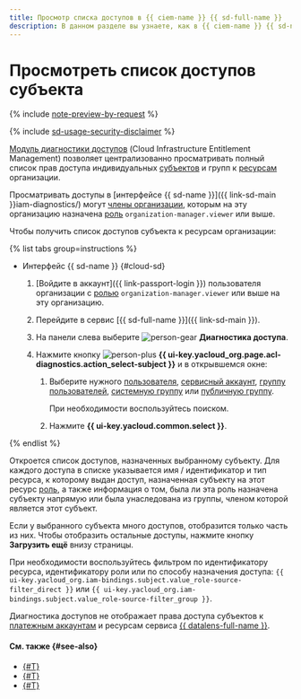 ```yaml
---
title: Просмотр списка доступов в {{ ciem-name }} {{ sd-full-name }}
description: В данном разделе вы узнаете, как в {{ ciem-name }} {{ sd-name }} можно посмотреть все имеющиеся у аккаунта или группы права доступа к ресурсам организации.
---
```


# Просмотреть список доступов субъекта

{% include [note-preview-by-request](../../../_includes/note-preview-by-request.md) %}

{% include [sd-usage-security-disclaimer](../../../_includes/security-deck/sd-usage-security-disclaimer.md) %}

[Модуль диагностики доступов](../../concepts/ciem.md) (Cloud Infrastructure Entitlement Management) позволяет централизованно просматривать полный список прав доступа индивидуальных [субъектов](../../../iam/concepts/access-control/index.md#subject) и групп к [ресурсам](../../../iam/concepts/access-control/resources-with-access-control.md) организации.

Просматривать доступы в [интерфейсе {{ sd-name }}]({{ link-sd-main }}iam-diagnostics/) могут [члены организации](../../../organization/concepts/membership.md), которым на эту организацию назначена [роль](../../../organization/security/index.md#organization-manager-viewer) `organization-manager.viewer` или выше.

Чтобы получить список доступов субъекта к ресурсам организации:

{% list tabs group=instructions %}

- Интерфейс {{ sd-name }} {#cloud-sd}

  1. [Войдите в аккаунт]({{ link-passport-login }}) пользователя организации с [ролью](../../../organization/security/index.md#organization-manager-viewer) `organization-manager.viewer` или выше на эту организацию.
  1. Перейдите в сервис [{{ sd-full-name }}]({{ link-sd-main }}).
  1. На панели слева выберите ![person-gear](../../../_assets/console-icons/person-gear.svg) **Диагностика доступа**.
  1. Нажмите кнопку ![person-plus](../../../_assets/console-icons/person-plus.svg) **{{ ui-key.yacloud_org.page.acl-diagnostics.action_select-subject }}** и в открывшемся окне:
  
      1. Выберите нужного [пользователя](../../../overview/roles-and-resources.md#users), [сервисный аккаунт](../../../iam/concepts/users/accounts.md#sa), [группу пользователей](../../../organization/concepts/groups.md), [системную группу](../../../iam/concepts/access-control/system-group.md) или [публичную группу](../../../iam/concepts/access-control/public-group.md).

          При необходимости воспользуйтесь поиском.
      1. Нажмите **{{ ui-key.yacloud.common.select }}**.

{% endlist %}

Откроется список доступов, назначенных выбранному субъекту. Для каждого доступа в списке указывается имя / идентификатор и тип ресурса, к которому выдан доступ, назначенная субъекту на этот ресурс [роль](../../../iam/concepts/access-control/roles.md), а также информация о том, была ли эта роль назначена субъекту напрямую или была унаследована из группы, членом которой является этот субъект.

Если у выбранного субъекта много доступов, отобразится только часть из них. Чтобы отобразить остальные доступы, нажмите кнопку **Загрузить ещё** внизу страницы.

При необходимости воспользуйтесь фильтром по идентификатору ресурса, идентификатору роли или по способу назначения доступа: `{{ ui-key.yacloud_org.iam-bindings.subject.value_role-source-filter_direct }}` или `{{ ui-key.yacloud_org.iam-bindings.subject.value_role-source-filter_group }}`.

Диагностика доступов не отображает права доступа субъектов к [платежным аккаунтам](../../../billing/concepts/billing-account.md) и ресурсам сервиса [{{ datalens-full-name }}](../../../datalens/index.yaml).

#### См. также {#see-also}

* [{#T}](./revoke-permissions.md)
* [{#T}](../../concepts/ciem.md)
* [{#T}](../../security/index.md)
